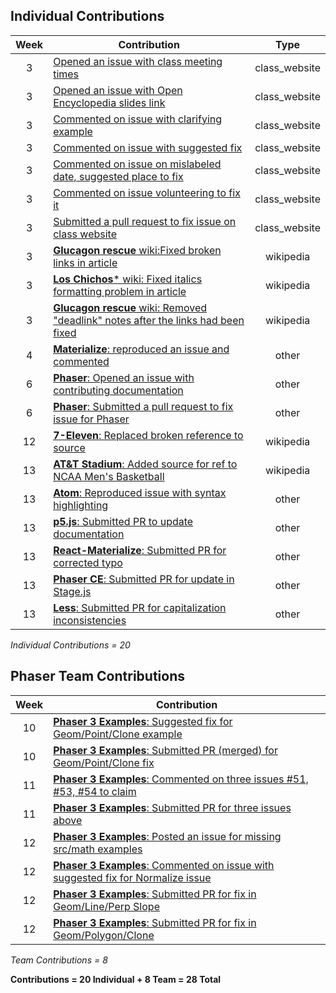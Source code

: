 ## Individual Contributions
| Week | Contribution | Type |
| :---: | --- | :---: |
| 3 | [Opened an issue with class meeting times](https://github.com/joannakl/cs480_s18/issues/30) | class_website |
| 3 | [Opened an issue with Open Encyclopedia slides link](https://github.com/joannakl/cs480_s18/issues/29)   | class_website |
| 3 | [Commented on issue with clarifying example](https://github.com/joannakl/cs480_s18/issues/20) | class_website |
| 3 | [Commented on issue with suggested fix](https://github.com/joannakl/cs480_s18/issues/7)   | class_website |
| 3 | [Commented on issue on mislabeled date, suggested place to fix](https://github.com/joannakl/cs480_s18/issues/9)   | class_website |
| 3 | [Commented on issue volunteering to fix it](https://github.com/joannakl/cs480_s18/issues/19) | class_website |
| 3 | [Submitted a pull request to fix issue on class website](https://github.com/joannakl/cs480_s18/pull/61) | class_website |
| 3 | [**Glucagon rescue** wiki:Fixed broken links in article](https://en.wikipedia.org/w/index.php?title=Glucagon_rescue&diff=prev&oldid=824214572) | wikipedia |
| 3 | [**Los Chichos*** wiki: Fixed italics formatting problem in article](https://en.wikipedia.org/w/index.php?title=Los_Chichos&diff=prev&oldid=824219428)  | wikipedia |
| 3 | [**Glucagon rescue** wiki: Removed "deadlink" notes after the links had been fixed](https://en.wikipedia.org/w/index.php?title=Glucagon_rescue&diff=prev&oldid=824214638) | wikipedia |
| 4 | [**Materialize**: reproduced an issue and commented](https://github.com/Dogfalo/materialize/issues/4959) | other |
| 6 | [**Phaser**: Opened an issue with contributing documentation](https://github.com/photonstorm/phaser/issues/3297) | other |
| 6 | [**Phaser**: Submitted a pull request to fix issue for Phaser](https://github.com/photonstorm/phaser/pull/3298) | other |
| 12 | [**7-Eleven**: Replaced broken reference to source](https://en.wikipedia.org/w/index.php?title=7-Eleven&diff=prev&oldid=835564077) | wikipedia |
| 13 | [**AT&T Stadium**: Added source for ref to NCAA Men's Basketball](https://en.wikipedia.org/w/index.php?title=AT%26T_Stadium&diff=prev&oldid=837391041) | wikipedia |
| 13 | [**Atom**: Reproduced issue with syntax highlighting](https://github.com/atom/atom/issues/17185) | other |
| 13 | [**p5.js**: Submitted PR to update documentation](https://github.com/processing/p5.js-web-editor/pull/619) | other |
| 13 | [**React-Materialize**: Submitted PR for corrected typo](https://github.com/react-materialize/react-materialize/pull/529) | other |
| 13 | [**Phaser CE**: Submitted PR for update in Stage.js](https://github.com/photonstorm/phaser-ce/pull/527) | other |
| 13 | [**Less**: Submitted PR for capitalization inconsistencies](https://github.com/less/less-docs/pull/476) | other |

_Individual Contributions = 20_

## Phaser Team Contributions
| Week | Contribution |
| :---: | --- |
| 10 | [**Phaser 3 Examples**: Suggested fix for Geom/Point/Clone example](https://github.com/photonstorm/phaser3-examples/issues/46) |
| 10 | [**Phaser 3 Examples**: Submitted PR (merged) for Geom/Point/Clone fix](https://github.com/photonstorm/phaser3-examples/pull/95) |
| 11 | [**Phaser 3 Examples**: Commented on three issues #51, #53, #54 to claim](https://github.com/photonstorm/phaser3-examples/issues/54) |
| 11 | [**Phaser 3 Examples**: Submitted PR for three issues above](https://github.com/photonstorm/phaser3-examples/pull/105) |
| 12 | [**Phaser 3 Examples**: Posted an issue for missing src/math examples](https://github.com/photonstorm/phaser3-examples/issues/113) |
| 12 | [**Phaser 3 Examples**: Commented on issue with suggested fix for Normalize issue](https://github.com/photonstorm/phaser3-examples/issues/52) |
| 12 | [**Phaser 3 Examples**: Submitted PR for fix in Geom/Line/Perp Slope](https://github.com/photonstorm/phaser3-examples/pull/114) |
| 12 | [**Phaser 3 Examples**: Submitted PR for fix in Geom/Polygon/Clone](https://github.com/photonstorm/phaser3-examples/pull/116) |

_Team Contributions = 8_

**Contributions = 20 Individual + 8 Team = 28 Total**
